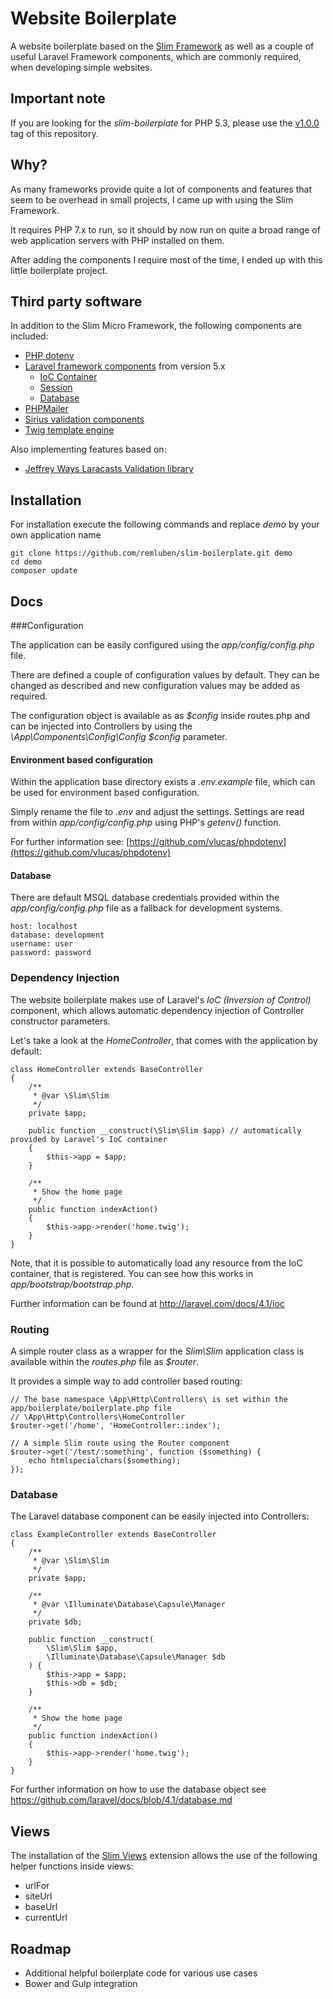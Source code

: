 # Website Boilerplate

A website boilerplate based on the [Slim Framework](http://www.slimframework.com/) as well as a couple of useful Laravel Framework components, which are commonly required, when developing simple websites.

## Important note

If you are looking for the *slim-boilerplate* for PHP 5.3, please use the [v1.0.0](https://github.com/remluben/slim-boilerplate/releases/tag/v1.0.0) tag of this repository.

## Why?

As many frameworks provide quite a lot of components and features that seem to be overhead in small projects, I came up with using the Slim Framework.

It requires PHP 7.x to run, so it should by now run on quite a broad range of web application servers with PHP installed on them.

After adding the components I require most of the time, I ended up with this little boilerplate project.

## Third party software

In addition to the Slim Micro Framework, the following components are included:

* [PHP dotenv](https://github.com/vlucas/phpdotenv)
* [Laravel framework components](http://www.laravel.com/docs) from version 5.x
    * [IoC Container](https://github.com/illuminate/container)
    * [Session](https://github.com/illuminate/session)
    * [Database](https://github.com/illuminate/database)
* [PHPMailer](https://github.com/PHPMailer/PHPMailer)
* [Sirius validation components](https://github.com/siriusphp/validation)
* [Twig template engine](http://twig.sensiolabs.org/)

Also implementing features based on:

* [Jeffrey Ways Laracasts Validation library](https://github.com/laracasts/Validation)

## Installation

For installation execute the following commands and replace *demo* by your own application name

    git clone https://github.com/remluben/slim-boilerplate.git demo
    cd demo
    composer update

## Docs

###Configuration

The application can be easily configured using the *app/config/config.php* file.

There are defined a couple of configuration values by default. They can be changed as described and new configuration values may be added as required.

The configuration object is available as as *$config* inside routes.php and can be injected into Controllers by using the *\App\Components\Config\Config $config* parameter.

#### Environment based configuration

Within the application base directory exists a *.env.example* file, which can be used for environment based configuration.

Simply rename the file to *.env* and adjust the settings. Settings are read from within *app/config/config.php* using PHP's *getenv()* function.

For further information see: [https://github.com/vlucas/phpdotenv](https://github.com/vlucas/phpdotenv)

#### Database

There are default MSQL database credentials provided within the *app/config/config.php* file as a fallback for development systems.

    host: localhost
    database: development
    username: user
    password: password

### Dependency Injection

The website boilerplate makes use of Laravel's *IoC (Inversion of Control)* component, which allows automatic dependency injection of Controller constructor parameters.

Let's take a look at the *HomeController*, that comes with the application by default:

    class HomeController extends BaseController
    {
        /**
         * @var \Slim\Slim
         */
        private $app;
    
        public function __construct(\Slim\Slim $app) // automatically provided by Laravel's IoC container
        {
            $this->app = $app;
        }
    
        /**
         * Show the home page
         */
        public function indexAction()
        {
            $this->app->render('home.twig');
        }
    }

Note, that it is possible to automatically load any resource from the IoC container, that is registered. You can see how this works in *app/bootstrap/bootstrap.php*.

Further information can be found at http://laravel.com/docs/4.1/ioc

### Routing

A simple router class as a wrapper for the *Slim\Slim* application class is available within the *routes.php* file as *$router*.

It provides a simple way to add controller based routing:


    // The base namespace \App\Http\Controllers\ is set within the app/boilerplate/boilerplate.php file
    // \App\Http\Controllers\HomeController
    $router->get('/home', 'HomeController::index');
    
    // A simple Slim route using the Router component
    $router->get('/test/:something', function ($something) {
        echo htmlspecialchars($something);
    });

### Database

The Laravel database component can be easily injected into Controllers:

    class ExampleController extends BaseController
    {
        /**
         * @var \Slim\Slim
         */
        private $app;
    
        /**
         * @var \Illuminate\Database\Capsule\Manager
         */
        private $db;
    
        public function __construct(
            \Slim\Slim $app,
            \Illuminate\Database\Capsule\Manager $db
        ) {
            $this->app = $app;
            $this->db = $db;
        }
    
        /**
         * Show the home page
         */
        public function indexAction()
        {
            $this->app->render('home.twig');
        }
    }

For further information on how to use the database object see https://github.com/laravel/docs/blob/4.1/database.md

## Views

The installation of the [Slim Views](https://github.com/slimphp/Slim-Views) extension allows the use of the following helper functions inside views:

* urlFor
* siteUrl
* baseUrl
* currentUrl

## Roadmap

* Additional helpful boilerplate code for various use cases
* Bower and Gulp integration